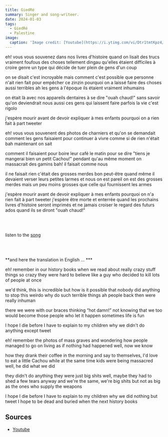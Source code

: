 ```yaml
---
title: GiedRé
summary: Singer and song-writeer.
date: 2024-01-03
tags:
  - GiedRé
  - Palestine
image:
  caption: 'Image credit: [Youtube](https://i.ytimg.com/vi/Dtr1tmtKpz4/maxresdefault.jpg)'
---
```



 eh! vous vous souvenez dans nos livres d'histoire 
 quand on lisait des trucs vraiment foufous 
 des choses tellement dingau 
 qu'elles étaient difficiles à croire 
 genre un type qui décide de tuer plein de gens d'un coup 
 
 on se disait c'est incroyable 
 mais comment c'est possible 
 que personne n'ait rien fait pour empêcher ce zinzin 
 pourquoi on a laissé faire des choses aussi terribles 
 ah les gens à l'époque ils étaient vraiment inhumains 
 
 on était là avec nos appareils dentaires 
 à se dire "ouah chaud!" 
 sans savoir qu'on deviendrait nous aussi ces gens qui laissent faire 
 parfois la vie c'est rigolo 
 
 j'espère mourir avant 
 de devoir expliquer à mes enfants 
 pourquoi on a rien fait 
 à part tweeter 
 
 eh! vous vous souvenent des photos de charniers 
 et qu'on se demandait comment les gens faisaient 
 pour continuer à vivre comme si de rien n'était 
 bah maintenant on sait 
 
 comment il faisaient pour boire leur café le matin 
 pour se dire "tiens je mangerai bien un petit Cachou!" 
 pendant qu'au même moment on massacrait des gamins 
 bah! il faisait comme nous 
 
 il ne faisait rien c'était des grosses merdes 
 bon peut-être quand même il devaient verser leurs petites larmes 
 et nous on est pareil on est des grosses merdes 
 mais un peu moins grosses que celle qui fournissent les armes 
 
 j'espère mourir avant de devoir expliquer à mes enfants 
 pourquoi on n'a rien fait à part tweeter 
 j'espère être morte et enterrée
 quand les prochains livres d'histoire seront imprimés 
 et ne jamais croiser le regard des futurs ados 
 quand ils se diront "ouah chaud!" 

<br>

<br>

listen to the [song](https://www.youtube.com/watch?v=CuBxf0LeCII)

<br>

<br>

**and here the translation in English ... ***

 eh! remember in our history books 
 when we read about really crazy stuff 
 things so crazy they were hard to believe 
 like a guy who decided to kill lots of people at once 
 
 we'd think, this is incredible 
 but how is it possible 
 that nobody did anything to stop this weirdo 
 why do such terrible things 
 ah people back then were really inhuman 
 
 there we were with our braces 
 thinking “hot damn!” 
 not knowing that we too would become those people who let it happen 
 sometimes life is fun 
 
 I hope I die before 
 I have to explain to my children 
 why we didn't do anything 
 except tweet 
 
 eh! remember the photos of mass graves 
 and wondering how people managed 
 to go on living as if nothing had happened 
 well, now we know 
 
 how they drank their coffee in the morning 
 and say to themselves, I'd love to eat a little Cachou 
 while at the same time kids were being massacred 
 well, he did what we did 
 
 they didn't do anything they were just big shits 
 well, maybe they had to shed a few tears anyway 
 and we're the same, we're big shits 
 but not as big as the ones who supply the weapons 
 
 I hope I die before I have to explain to my children 
 why we did nothing but tweet 
 I hope to be dead and buried 
 when the next history books


## Sources

- [Youtube](https://www.youtube.com/watch?v=CuBxf0LeCII)
